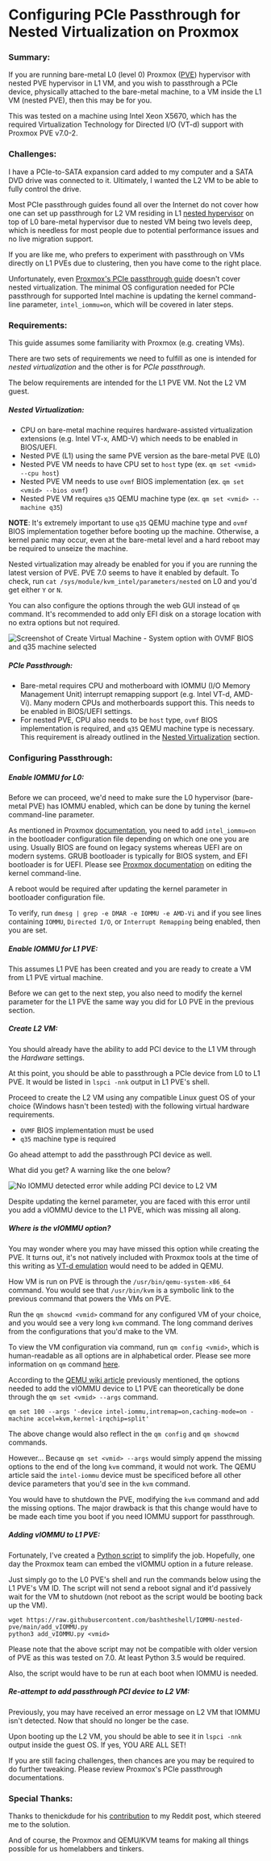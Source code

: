 # Configuring PCIe Passthrough for Nested Virtualization on Proxmox

### Summary:

If you are running bare-metal L0 (level 0) Proxmox ([PVE](https://pve.proxmox.com/wiki/Main_Page)) hypervisor with nested PVE hypervisor in L1 VM, and you wish to passthrough a PCIe device, physically attached to the bare-metal machine, to a VM inside the L1 VM (nested PVE), then this may be for you.

This was tested on a machine using Intel Xeon X5670, which has the required Virtualization Technology for Directed I/O (VT-d) support with Proxmox PVE v7.0-2. 

### Challenges:

I have a PCIe-to-SATA expansion card added to my computer and a SATA DVD drive was connected to it. Ultimately, I wanted the L2 VM to be able to fully control the drive.

Most PCIe passthrough guides found all over the Internet do not cover how one can set up passthrough for L2 VM residing in L1 [nested hypervisor](https://pve.proxmox.com/wiki/Nested_Virtualization) on top of L0 bare-metal hypervisor due to nested VM being two levels deep, which is needless for most people due to potential performance issues and no live migration support.

If you are like me, who prefers to experiment with passthrough on VMs directly on L1 PVEs due to clustering, then you have come to the right place.

Unfortunately, even [Proxmox's PCIe passthrough guide](https://pve.proxmox.com/wiki/PCI(e)_Passthrough) doesn't cover nested virtualization. The minimal OS configuration needed for PCIe passthrough for supported Intel machine is updating the kernel command-line parameter, `intel_iommu=on`, which will be covered in later steps.

### Requirements:

This guide assumes some familiarity with Proxmox (e.g. creating VMs). 

There are two sets of requirements we need to fulfill as one is intended for *nested virtualization* and the other is for *PCIe passthrough*.

The below requirements are intended for the L1 PVE VM. Not the L2 VM guest.

##### Nested Virtualization:

 - CPU on bare-metal machine requires hardware-assisted virtualization extensions (e.g. Intel VT-x, AMD-V) which needs to be enabled in BIOS/UEFI.
 - Nested PVE (L1) using the same PVE version as the bare-metal PVE (L0)
 - Nested PVE VM needs to have CPU set to `host` type (ex. `qm set <vmid> --cpu host`)
 - Nested PVE VM needs to use `ovmf` BIOS implementation (ex. `qm set <vmid> --bios ovmf`)
 - Nested PVE VM requires `q35` QEMU machine type (ex. `qm set <vmid> --machine q35`)

**NOTE**: It's extremely important to use `q35` QEMU machine type and `ovmf` BIOS implementation together before booting up the machine. Otherwise, a kernel panic may occur, even at the bare-metal level and a hard reboot may be required to unseize the machine.

Nested virtualization may already be enabled for you if you are running the latest version of PVE. PVE 7.0 seems to have it enabled by default. To check, run `cat /sys/module/kvm_intel/parameters/nested` on L0 and you'd get either `Y` or `N`.

You can also configure the options through the web GUI instead of `qm` command. It's recommended to add only EFI disk on a storage location with no extra options but not required.

![Screenshot of Create Virtual Machine - System option with OVMF BIOS and q35 machine selected](./media/machine_bios_type.png)

##### PCIe Passthrough:

 - Bare-metal requires CPU and motherboard with IOMMU (I/O Memory Management Unit) interrupt remapping support (e.g. Intel VT-d, AMD-Vi). Many modern CPUs and motherboards support this. This needs to be enabled in BIOS/UEFI settings.
 - For nested PVE, CPU also needs to be `host` type, `ovmf` BIOS implementation is required, and `q35` QEMU machine type is necessary. This requirement is already outlined in the [Nested Virtualization](#nested-virtualization) section.

### Configuring Passthrough:

##### Enable IOMMU for L0:

Before we can proceed, we'd need to make sure the L0 hypervisor (bare-metal PVE) has IOMMU enabled, which can be done by tuning the kernel command-line parameter.

As mentioned in Proxmox [documentation](https://pve.proxmox.com/wiki/PCI(e)_Passthrough), you need to add `intel_iommu=on` in the bootloader configuration file depending on which one one you are using. Usually BIOS are found on legacy systems whereas UEFI are on modern systems. GRUB bootloader is typically for BIOS system, and EFI bootloader is for UEFI. Please see [Proxmox documentation](https://pve.proxmox.com/wiki/Host_Bootloader#sysboot_edit_kernel_cmdline) on editing the kernel command-line.

A reboot would be required after updating the kernel parameter in bootloader configuration file.

To verify, run `dmesg | grep -e DMAR -e IOMMU -e AMD-Vi` and if you see lines containing `IOMMU`, `Directed I/O`, or `Interrupt Remapping` being enabled, then you are set.

##### Enable IOMMU for L1 PVE:

This assumes L1 PVE has been created and you are ready to create a VM from L1 PVE virtual machine.

Before we can get to the next step, you also need to modify the kernel parameter for the L1 PVE the same way you did for L0 PVE in the previous section.

##### Create L2 VM:

You should already have the ability to add PCI device to the L1 VM through the *Hardware* settings.

At this point, you should be able to passthrough a PCIe device from L0 to L1 PVE. It would be listed in `lspci -nnk` output in L1 PVE's shell.

Proceed to create the L2 VM using any compatible Linux guest OS of your choice (Windows hasn't been tested) with the following virtual hardware requirements.

- `OVMF` BIOS implementation must be used
- `q35` machine type is required

Go ahead attempt to add the passthrough PCI device as well.

What did you get? A warning like the one below?

![No IOMMU detected error while adding PCI device to L2 VM](./media/error.png)

Despite updating the kernel parameter, you are faced with this error until you add a vIOMMU device to the L1 PVE, which was missing all along.

##### Where is the vIOMMU option?

You may wonder where you may have missed this option while creating the PVE. It turns out, it's not natively included with Proxmox tools at the time of this writing as [VT-d emulation](https://wiki.qemu.org/Features/VT-d) would need to be added in QEMU.

How VM is run on PVE is through the `/usr/bin/qemu-system-x86_64` command. You would see that `/usr/bin/kvm` is a symbolic link to the previous command that powers the VMs on PVE.

Run the `qm showcmd <vmid>` command for any configured VM of your choice, and you would see a very long `kvm` command. The long command derives from the configurations that you'd make to the VM.

To view the VM configuration via command, run `qm config <vmid>`, which is human-readable as all options are in alphabetical order. Please see more information on `qm` command [here](https://pve.proxmox.com/pve-docs/qm.1.html).

According to the [QEMU wiki article](https://wiki.qemu.org/Features/VT-d#With_Assigned_Devices) previously mentioned, the options needed to add the vIOMMU device to L1 PVE can theoretically be done through the `qm set <vmid> --args` command.


```
qm set 100 --args '-device intel-iommu,intremap=on,caching-mode=on -machine accel=kvm,kernel-irqchip=split'
```

The above change would also reflect in the `qm config` and `qm showcmd` commands.

However... Because `qm set <vmid> --args` would simply append the missing options to the end of the long `kvm` command, it would not work. The QEMU article said the `intel-iommu` device must be specificed before all other device parameters that you'd see in the `kvm` command.

You would have to shutdown the PVE, modifying the `kvm` command and add the missing options. The major drawback is that this change would have to be made each time you boot if you need IOMMU support for passthrough.

##### Adding vIOMMU to L1 PVE:

Fortunately, I've created a [Python script](./add_vIOMMU.py) to simplify the job. Hopefully, one day the Proxmox team can embed the vIOMMU option in a future release.

Just simply go to the L0 PVE's shell and run the commands below using the L1 PVE's VM ID. The script will not send a reboot signal and it'd passively wait for the VM to shutdown (not reboot as the script would be booting back up the VM).

```
wget https://raw.githubusercontent.com/bashtheshell/IOMMU-nested-pve/main/add_vIOMMU.py
python3 add_vIOMMU.py <vmid>
```

Please note that the above script may not be compatible with older version of PVE as this was tested on 7.0. At least Python 3.5 would be required.

Also, the script would have to be run at each boot when IOMMU is needed.

##### Re-attempt to add passthrough PCI device to L2 VM:

Previously, you may have received an error message on L2 VM that IOMMU isn't detected. Now that should no longer be the case.

Upon booting up the L2 VM, you should be able to see it in `lspci -nnk` output inside the guest OS. If yes, YOU ARE ALL SET! 

If you are still facing challenges, then chances are you may be required to do further tweaking. Please review Proxmox's PCIe passthrough documentations.


### Special Thanks:

Thanks to thenickdude for his [contribution](https://www.reddit.com/r/Proxmox/comments/qsc5z4/nested_virtualization_passthrough_vm_in_l1_pve/) to my Reddit post, which steered me to the solution.

And of course, the Proxmox and QEMU/KVM teams for making all things possible for us homelabbers and tinkers.
